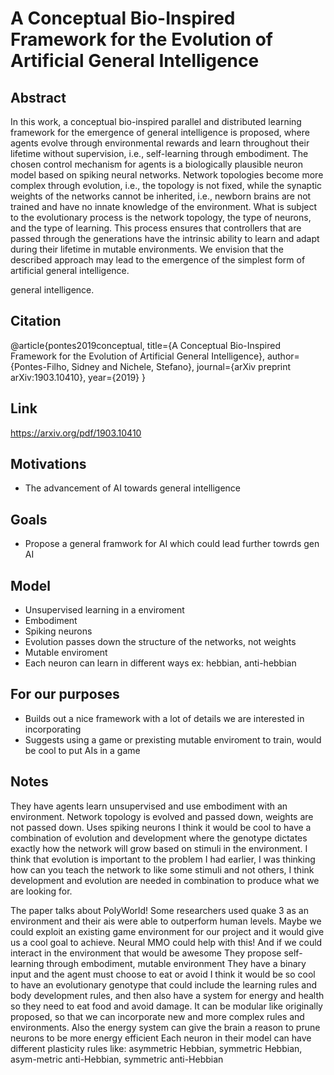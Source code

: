 # A Conceptual Bio-Inspired Framework for the Evolution of Artificial General Intelligence

## Abstract
In this work, a conceptual bio-inspired parallel and distributed learning framework for the emergence of general intelligence is proposed, where agents evolve through environmental rewards and learn throughout their lifetime without supervision, i.e., self-learning through embodiment. The chosen control mechanism for agents is a biologically plausible neuron model based on spiking neural networks. Network topologies become more complex through evolution, i.e., the topology is not fixed, while the synaptic weights of the networks cannot be inherited, i.e., newborn brains are not trained and have no innate knowledge of the environment. What is subject to the evolutionary process is the network topology, the type of neurons, and the type of learning. This process ensures that controllers that are passed through the generations have the intrinsic ability to learn and adapt during their lifetime in mutable environments. We envision that the described approach may lead to the emergence of the simplest form of artificial general intelligence.

general intelligence.
## Citation
@article{pontes2019conceptual,
  title={A Conceptual Bio-Inspired Framework for the Evolution of Artificial General Intelligence},
  author={Pontes-Filho, Sidney and Nichele, Stefano},
  journal={arXiv preprint arXiv:1903.10410},
  year={2019}
}

## Link
https://arxiv.org/pdf/1903.10410

## Motivations
- The advancement of AI towards general intelligence

## Goals
- Propose a general framwork for AI which could lead further towrds gen AI

## Model
- Unsupervised learning in a enviroment 
- Embodiment
- Spiking neurons
- Evolution passes down the structure of the networks, not weights
- Mutable enviroment
- Each neuron can learn in different ways ex: hebbian, anti-hebbian

## For our purposes
- Builds out a nice framework with a lot of details we are interested in incorporating
- Suggests using a game or prexisting mutable enviroment to train, would be cool to put AIs in a game

## Notes
They have agents learn unsupervised and use embodiment with an environment. Network topology is evolved and passed down, weights are not passed down. Uses spiking neurons
I think it would be cool to have a combination of evolution and development where the genotype dictates exactly how the network will grow based on stimuli in the environment.
 I think that evolution is important to the problem I had earlier, I was thinking how can you teach the network to like some stimuli and not others, I think development and evolution are needed in combination to produce what we are looking for.

The paper talks about PolyWorld!
Some researchers used quake 3 as an environment and their ais were able to outperform human levels. Maybe we could exploit an existing game environment for our project and it would give us a cool goal to achieve.
Neural MMO could help with this!
And if we could interact in the environment that would be awesome
They propose self-learning through embodiment, mutable environment
They have a binary input and the agent must choose to eat or avoid
I think it would be so cool to have an evolutionary genotype that could include the learning rules and body development rules, and then also have a system for energy and health so they need to eat food and avoid damage. It can be modular like originally proposed, so that we can incorporate new and more complex rules and environments. Also the energy system can give the brain a reason to prune neurons  to be more energy efficient
Each neuron in their model can have different plasticity rules like: asymmetric Hebbian, symmetric Hebbian, asym-metric anti-Hebbian, symmetric anti-Hebbian

